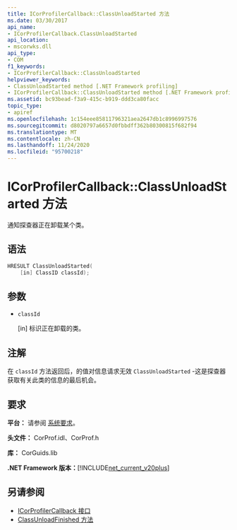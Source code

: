 ```yaml
---
title: ICorProfilerCallback::ClassUnloadStarted 方法
ms.date: 03/30/2017
api_name:
- ICorProfilerCallback.ClassUnloadStarted
api_location:
- mscorwks.dll
api_type:
- COM
f1_keywords:
- ICorProfilerCallback::ClassUnloadStarted
helpviewer_keywords:
- ClassUnloadStarted method [.NET Framework profiling]
- ICorProfilerCallback::ClassUnloadStarted method [.NET Framework profiling]
ms.assetid: bc93bead-f3a9-415c-b919-ddd3ca80facc
topic_type:
- apiref
ms.openlocfilehash: 1c154eee85811796321aea2647db1c8996997576
ms.sourcegitcommit: d8020797a6657d0fbbdff362b80300815f682f94
ms.translationtype: MT
ms.contentlocale: zh-CN
ms.lasthandoff: 11/24/2020
ms.locfileid: "95700218"
---
```

# <a name="icorprofilercallbackclassunloadstarted-method"></a>ICorProfilerCallback::ClassUnloadStarted 方法

通知探查器正在卸载某个类。  
  
## <a name="syntax"></a>语法  
  
```cpp  
HRESULT ClassUnloadStarted(  
    [in] ClassID classId);  
```  
  
## <a name="parameters"></a>参数

- `classId`

  \[in] 标识正在卸载的类。

## <a name="remarks"></a>注解  

 在 `classId` 方法返回后，的值对信息请求无效 `ClassUnloadStarted` -这是探查器获取有关此类的信息的最后机会。  
  
## <a name="requirements"></a>要求  

 **平台：** 请参阅 [系统要求](../../get-started/system-requirements.md)。  
  
 **头文件：** CorProf.idl、CorProf.h  
  
 **库：** CorGuids.lib  
  
 **.NET Framework 版本：**[!INCLUDE[net_current_v20plus](../../../../includes/net-current-v20plus-md.md)]  
  
## <a name="see-also"></a>另请参阅

- [ICorProfilerCallback 接口](icorprofilercallback-interface.md)
- [ClassUnloadFinished 方法](icorprofilercallback-classunloadfinished-method.md)
